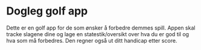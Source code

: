 # Dogleg golf app

Dette er en golf app for de som ønsker å forbedre demmes spill. Appen skal tracke slagene dine og lage en statestik/oversikt over hva du er god til og hva som må forbedres. Den regner også ut ditt handicap etter score. 
